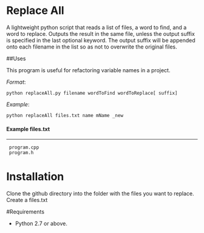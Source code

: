 # Replace All

A lightweight python script that reads a list of files, a word to find, and a word to replace.  Outputs the result in the same file, unless the output suffix is specified in the last optional keyword. The output suffix will be appended onto each filename in the list so as not to overwrite the original files.  

##Uses

This program is useful for refactoring variable names in a project.

*Format*:

    python replaceAll.py filename wordToFind wordToReplace[ suffix]

*Example*:

    python replaceAll files.txt name mName _new


#### Example files.txt
----------------
     program.cpp
     program.h 

# Installation

Clone the github directory into the folder with the files you want to replace.  Create a files.txt

#Requirements

* Python 2.7 or above.
